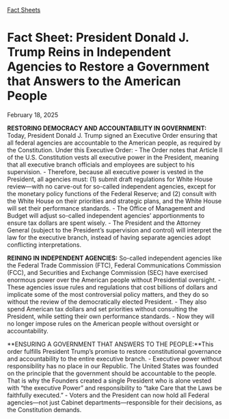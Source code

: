 [Fact Sheets](https://www.whitehouse.gov/fact-sheets/)

# **Fact Sheet: President Donald J. Trump Reins in Independent Agencies to Restore a Government that Answers to the American People**

February 18, 2025

**RESTORING DEMOCRACY AND ACCOUNTABILITY IN GOVERNMENT:** Today, President Donald J. Trump signed an Executive Order ensuring that all federal agencies are accountable to the American people, as required by the Constitution. Under this Executive Order:
    - The Order notes that Article II of the U.S. Constitution vests all executive power in the President, meaning that  all  executive branch officials and employees are subject to his supervision.
    - Therefore, because all executive power is vested in the President, all agencies must: (1) submit draft regulations for White House review—with no carve-out for so-called independent agencies, except for the monetary policy functions of the Federal Reserve; and (2) consult with the White House on their priorities and strategic plans, and the White House will set their performance standards.
    - The Office of Management and Budget will adjust so-called independent agencies’ apportionments to ensure tax dollars are spent wisely.
    - The President and the Attorney General (subject to the President’s supervision and control) will interpret the law for the executive branch, instead of having separate agencies adopt conflicting interpretations.

**REINING IN INDEPENDENT AGENCIES:** So-called independent agencies like the Federal Trade Commission (FTC), Federal Communications Commission (FCC), and Securities and Exchange Commission (SEC) have exercised enormous power over the American people without Presidential oversight.
    - These agencies issue rules and regulations that cost billions of dollars and implicate some of the most controversial policy matters, and they do so without the review of the democratically elected President.
    - They also spend American tax dollars and set priorities without consulting the President, while setting their own performance standards.
    - Now they will no longer impose rules on the American people without oversight or accountability.

**ENSURING A GOVERNMENT THAT ANSWERS TO THE PEOPLE:**This order fulfills President Trump’s promise to restore constitutional governance and accountability to the entire executive branch.
    - Executive power without responsibility has no place in our Republic. The United States was founded on the principle that the government should be accountable to the people. That is why the Founders created a single President who is alone vested with “the executive Power” and responsibility to “take Care that the Laws be faithfully executed.”
    - Voters and the President can now hold all Federal agencies—not just Cabinet departments—responsible for their decisions, as the Constitution demands.
